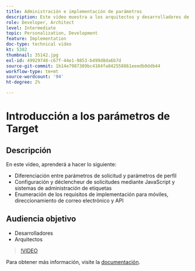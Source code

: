 ```yaml
---
title: Administración e implementación de parámetros
description: Este vídeo muestra a los arquitectos y desarrolladores de Adobe Target cómo diferenciar entre parámetros de solicitud y parámetros de perfil, configurar y almacenar en déclencheur las solicitudes mediante JavaScript y sistemas de administración de etiquetas, y comprender los requisitos de implementación para móviles, segmentación por correo electrónico y API.
role: Developer, Architect
level: Intermediate
topic: Personalization, Development
feature: Implementation
doc-type: technical video
kt: 5382
thumbnail: 35142.jpg
exl-id: 49929748-c67f-44e1-9853-b499d8da6b7d
source-git-commit: 1b14e7987309bc4104fa842558861eeedb0ddb44
workflow-type: tm+mt
source-wordcount: '94'
ht-degree: 2%

---
```


# Introducción a los parámetros de Target

## Descripción

En este vídeo, aprenderá a hacer lo siguiente:

* Diferenciación entre parámetros de solicitud y parámetros de perfil
* Configuración y déclencheur de solicitudes mediante JavaScript y sistemas de administración de etiquetas
* Enumeración de los requisitos de implementación para móviles, direccionamiento de correo electrónico y API

## Audiencia objetivo

* Desarrolladores
* Arquitectos

>[!VIDEO](https://video.tv.adobe.com/v/35142/?quality=12)

Para obtener más información, visite la [documentación](https://experienceleague.adobe.com/docs/target/using/implement-target/implementing-target.html?lang=en).
